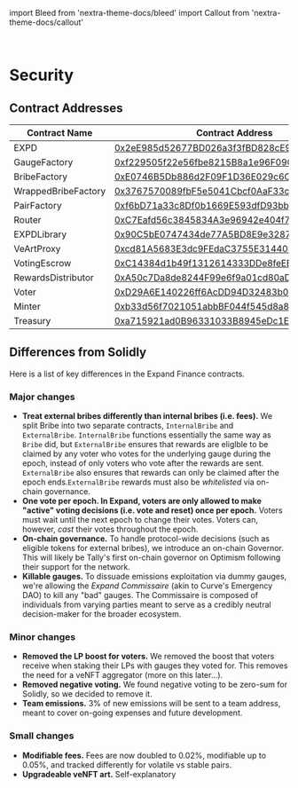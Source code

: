 import Bleed from 'nextra-theme-docs/bleed'
import Callout from 'nextra-theme-docs/callout'

&nbsp;

# Security


## Contract Addresses

| Contract Name | Contract Address | Network |
| --- | --- | --- |
| EXPD               | [0x2eE985d52677BD026a3f3fBD828cE96587de0A80](https://arbiscan.io/address/0x2eE985d52677BD026a3f3fBD828cE96587de0A80) | Aribitrum |
| GaugeFactory       | [0xf229505f22e56fbe8215B8a1e96F090aD9Ee418e](https://arbiscan.io/address/0xf229505f22e56fbe8215B8a1e96F090aD9Ee418e) | Aribitrum |
| BribeFactory       | [0xE0746B5Db886d2F09F1D36E029c6C77b4C02Ec44](https://arbiscan.io/address/0xE0746B5Db886d2F09F1D36E029c6C77b4C02Ec44) | Aribitrum |
| WrappedBribeFactory| [0x3767570089fbF5e5041Cbcf0AaF33cf190763428](https://arbiscan.io/address/0x3767570089fbF5e5041Cbcf0AaF33cf190763428) | Aribitrum |
| PairFactory        | [0xf6bD71a33c8Df0b1669E593dfD93bbfcb393c4b3](https://arbiscan.io/address/0xf6bD71a33c8Df0b1669E593dfD93bbfcb393c4b3) | Aribitrum |
| Router             | [0xC7Eafd56c3845834A3e96942e404f7Cbb9A9e8d8](https://arbiscan.io/address/0x9c12939390052919aF3155f41Bf4160Fd3666A6f) | Aribitrum |
| EXPDLibrary        | [0x90C5bE0747434de77A5BD8E9e3287bA61151dBC2](https://arbiscan.io/address/0x90C5bE0747434de77A5BD8E9e3287bA61151dBC2) | Aribitrum |
| VeArtProxy         | [0xcd81A5683E3dc9FEdaC3755E31440Ed637556eAB](https://arbiscan.io/address/0xcd81A5683E3dc9FEdaC3755E31440Ed637556eAB) | Aribitrum |
| VotingEscrow       | [0xC14384d1b49f1312614333DDe8feEE1341Db76Db](https://arbiscan.io/address/0xC14384d1b49f1312614333DDe8feEE1341Db76Db) | Aribitrum |
| RewardsDistributor | [0xA50c7Da8de8244F99e6f9a01cd80aDc21EbCAC83](https://arbiscan.io/address/0xA50c7Da8de8244F99e6f9a01cd80aDc21EbCAC83) | Aribitrum |
| Voter              | [0xD29A6E140226ff6AcDD94D32483b03Be20AAFC8b](https://arbiscan.io/address/0xD29A6E140226ff6AcDD94D32483b03Be20AAFC8b) | Aribitrum |
| Minter             | [0xb33d56f7021051abbBF044f545d8a8eCA96a391B](https://arbiscan.io/address/0xb33d56f7021051abbBF044f545d8a8eCA96a391B) | Aribitrum |
| Treasury           | [0xa715921ad0B96331033B8945eDc1E0E3B0C91739](https://arbiscan.io/address/0xa715921ad0B96331033B8945eDc1E0E3B0C91739) | Aribitrum |

## Differences from Solidly

Here is a list of key differences in the Expand Finance contracts.

### Major changes

  - **Treat external bribes differently than internal bribes (i.e. fees).**
    We split Bribe into two separate contracts, `InternalBribe` and
    `ExternalBribe`. `InternalBribe` functions essentially the same way as `Bribe`
    did, but `ExternalBribe` ensures that rewards are eliglble to be claimed by
    any voter who votes for the underlying gauge during the epoch, instead of
    only voters who vote after the rewards are sent. `ExternalBribe` also ensures
    that rewards can only be claimed after the epoch ends.`ExternalBribe`
    rewards must also be _whitelisted_ via on-chain governance.
  - **One vote per epoch. In Expand, voters are only allowed to make "active"
    voting decisions (i.e. vote and reset) once per epoch.** Voters must wait
    until the next epoch to change their votes. Voters can, however, _cast_
    their votes throughout the epoch.
  - **On-chain governance.** To handle protocol-wide decisions (such as eligible
    tokens for external bribes), we introduce an on-chain Governor. This will
    likely be Tally's first on-chain governor on Optimism following their
    support for the network.
  - **Killable gauges.** To dissuade emissions exploitation via dummy gauges, we're
    allowing the _Expand Commissaire_ (akin to Curve's Emergency DAO) to kill
    any "bad" gauges. The Commissaire is composed of individuals from varying
    parties meant to serve as a credibly neutral decision-maker for the broader
    ecosystem.

### Minor changes

  - **Removed the LP boost for voters.** We removed the boost that voters receive
    when staking their LPs with gauges they voted for. This removes the need
    for a veNFT aggregator (more on this later...).
  - **Removed negative voting.** We found negative voting to be zero-sum for
    Solidly, so we decided to remove it.
  - **Team emissions.** 3% of new emissions will be sent to a team address, meant
    to cover on-going expenses and future development.

### Small changes

  - **Modifiable fees.** Fees are now doubled to 0.02%, modifiable up to 0.05%, and
    tracked differently for volatile vs stable pairs.
  - **Upgradeable veNFT art.** Self-explanatory
